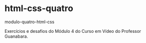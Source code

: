 # html-css-quatro
 modulo-quatro-html-css

 Exercícios e desafios do Módulo 4 do Curso em Vídeo do Professor Guanabara.

